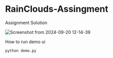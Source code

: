 # RainClouds-Assingment
Assignment Solution

![Screenshot from 2024-09-20 12-14-39](https://github.com/user-attachments/assets/05c1827c-f8cc-4350-8b2a-ab3bfe4d0b0e)


How to run demo ui
```python
python demo.py
```

